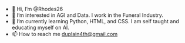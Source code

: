 - 👋 Hi, I’m @Rhodes26
- 👀 I’m interested in AGI and Data. I work in the Funeral Industry. 
- 🌱 I’m currently learning Python, HTML, and CSS. I am self taught and educating myself on AI.
- 📫 How to reach me  duplain4th@gmail.com 
